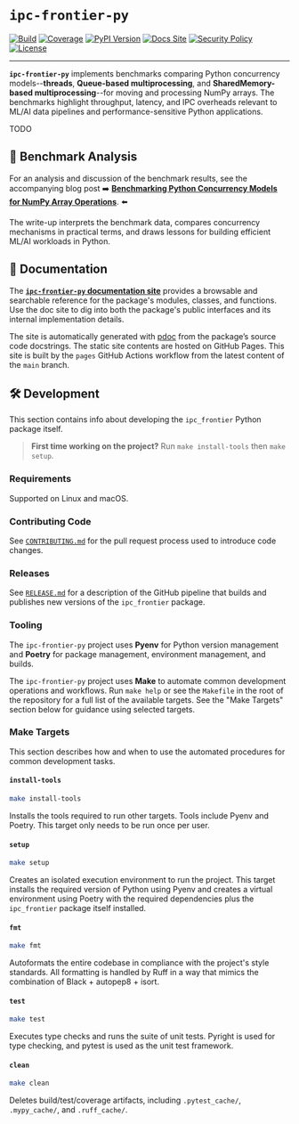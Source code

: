 # `ipc-frontier-py`

[![Build](https://github.com/ryancswallace/ipc-frontier-py/actions/workflows/ci.yaml/badge.svg)](https://github.com/ryancswallace/ipc-frontier-py/actions/workflows/ci.yaml)
[![Coverage](https://codecov.io/github/ryancswallace/ipc-frontier-py/branch/main/graph/badge.svg)](https://codecov.io/github/ryancswallace/ipc-frontier-py)
[![PyPI Version](https://img.shields.io/pypi/v/ipc-frontier-py.svg)](https://pypi.org/project/ipc-frontier-py/)
[![Docs Site](https://img.shields.io/badge/docs-GitHub_Pages-blue)](https://ryancswallace.github.io/ipc-frontier-py/)
[![Security Policy](https://img.shields.io/badge/security-policy-blue.svg)](https://github.com/ryancswallace/ipc-frontier-py/blob/main/SECURITY.md)
[![License](https://img.shields.io/github/license/ryancswallace/ipc-frontier-py.svg)](https://github.com/ryancswallace/ipc-frontier-py/blob/main/LICENSE)

---

**`ipc-frontier-py`** implements benchmarks comparing Python concurrency models--**threads**, **Queue-based multiprocessing**, and **SharedMemory-based multiprocessing**--for moving and processing NumPy arrays. The benchmarks highlight throughput, latency, and IPC overheads relevant to ML/AI data pipelines and performance-sensitive Python applications.

TODO

## 📝 Benchmark Analysis

For an analysis and discussion of the benchmark results, see the accompanying blog post ➡️ **[Benchmarking Python Concurrency Models for NumPy Array Operations](https://ryancswallace.dev/posts/python-numpy-concurrency-benchmarks/)**. ⬅️

The write-up interprets the benchmark data, compares concurrency mechanisms in practical terms, and draws lessons for
building efficient ML/AI workloads in Python.

## 📖 Documentation

The **[`ipc-frontier-py` documentation site](https://ryancswallace.github.io/ipc-frontier-py/)** provides a browsable and searchable reference for the package's modules, classes, and functions. Use the doc site to dig into both the package's public interfaces and its internal implementation details.

The site is automatically generated with [pdoc](https://pdoc.dev/) from the package’s source code docstrings. The static site contents are hosted on GitHub Pages. This site is built by the `pages` GitHub Actions workflow from the latest content of the `main` branch.

## 🛠️ Development

This section contains info about developing the `ipc_frontier` Python package itself.

> **First time working on the project?** Run `make install-tools` then `make setup`.

### Requirements

Supported on Linux and macOS.

### Contributing Code

See [`CONTRIBUTING.md`](./CONTRIBUTING.md) for the pull request process used to introduce code changes.

### Releases

See [`RELEASE.md`](./RELEASE.md) for a description of the GitHub pipeline that builds and publishes new versions of the `ipc_frontier` package.

### Tooling

The `ipc-frontier-py` project uses **Pyenv** for Python version management and **Poetry** for package management, environment management, and builds.

The `ipc-frontier-py` project uses **Make** to automate common development operations and workflows. Run `make help` or see the `Makefile` in the root of the repository for a full list of the available targets. See the "Make Targets" section below for guidance using selected targets.

### Make Targets

This section describes how and when to use the automated procedures for common development tasks.

#### `install-tools`

```sh
make install-tools
```

Installs the tools required to run other targets. Tools include Pyenv and Poetry. This target only needs to be run once per user.

#### `setup`

```sh
make setup
```

Creates an isolated execution environment to run the project. This target installs the required version of Python using Pyenv and creates a virtual environment using Poetry with the required dependencies plus the `ipc_frontier` package itself installed.

#### `fmt`

```sh
make fmt
```

Autoformats the entire codebase in compliance with the project's style standards. All formatting is handled by Ruff in a way that mimics the combination of Black + autopep8 + isort.

#### `test`

```sh
make test
```

Executes type checks and runs the suite of unit tests. Pyright is used for type checking, and pytest is used as the unit test framework.

#### `clean`

```sh
make clean
```

Deletes build/test/coverage artifacts, including `.pytest_cache/`, `.mypy_cache/`, and `.ruff_cache/`.
